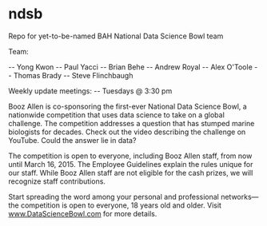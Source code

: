# ndsb
Repo for yet-to-be-named BAH National Data Science Bowl team

Team:

-- Yong Kwon
-- Paul Yacci
-- Brian Behe
-- Andrew Royal
-- Alex O'Toole
-- Thomas Brady
-- Steve Flinchbaugh


Weekly update meetings:
-- Tuesdays @ 3:30 pm


Booz Allen is co-sponsoring the first-ever National Data Science Bowl, a nationwide competition that uses data science to take on a global challenge. The competition addresses a question that has stumped marine biologists for decades. Check out the video describing the challenge on YouTube. Could the answer lie in data?

The competition is open to everyone, including Booz Allen staff, from now until March 16, 2015. The Employee Guidelines explain the rules unique for our staff. While Booz Allen staff are not eligible for the cash prizes, we will recognize staff contributions.

Start spreading the word among your personal and professional networks—the competition is open to everyone, 18 years old and older. Visit www.DataScienceBowl.com for more details.
